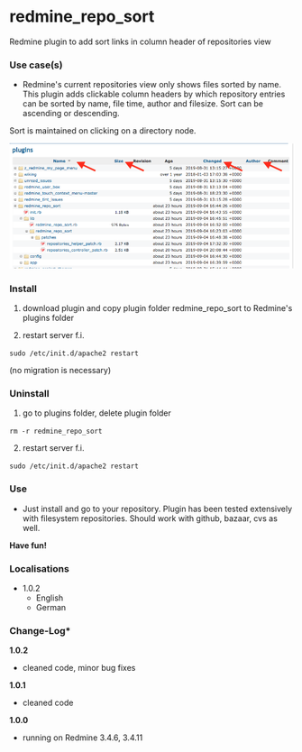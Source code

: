 # redmine_repo_sort

Redmine plugin to add sort links in column header of repositories view

### Use case(s)

* Redmine's current repositories view only shows files sorted by name. This plugin adds clickable column headers by which repository entries can be sorted by name, file time, author and filesize. Sort can be ascending or descending.

Sort is maintained on clicking on a directory node.

![PNG that represents a quick overview](/doc/repo_example.png)

### Install

1. download plugin and copy plugin folder redmine_repo_sort to Redmine's plugins folder 

2. restart server f.i.  

`sudo /etc/init.d/apache2 restart`

(no migration is necessary)

### Uninstall

1. go to plugins folder, delete plugin folder  

`rm -r redmine_repo_sort`

2. restart server f.i. 

`sudo /etc/init.d/apache2 restart`

### Use

* Just install and go to your repository. Plugin has been tested extensively with filesystem repositories. Should work with github, bazaar, cvs as well.

**Have fun!**

### Localisations

* 1.0.2
  - English
  - German

### Change-Log* 

**1.0.2**
 - cleaned code, minor bug fixes
 
**1.0.1**
 - cleaned code
 
**1.0.0** 
  - running on Redmine 3.4.6, 3.4.11
